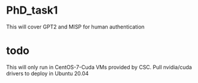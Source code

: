 # PhD_task1
This will cover GPT2 and MISP for human authentication

# todo
This will only run in CentOS-7-Cuda VMs provided by CSC. Pull nvidia/cuda drivers to deploy in Ubuntu 20.04
